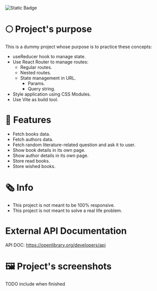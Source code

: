 <!-- TODO change when project is finished -->

![Static Badge](https://img.shields.io/badge/Status-Work%20in%20progress-purple)

# 🌕 Project's purpose

This is a dummy project whose purpose is to practice these concepts:

- useReducer hook to manage state.
- Use React Router to manage routes:
  - Regular routes.
  - Nested routes.
  - State management in URL.
    - Params.
    - Query string.
- Style application using CSS Modules.
- Use Vite as build tool.

# 🚀 Features

- Fetch books data.
- Fetch authors data.
- Fetch random literature-related question and ask it to user.
- Show book details in its own page.
- Show author details in its own page.
- Store read books.
- Store wished books.

# 🗞️ Info

- This project is not meant to be 100% responsive.
- This project is not meant to solve a real life problem.

# External API Documentation

API DOC: https://openlibrary.org/developers/api

# 🖼️ Project's screenshots

TODO include when finished
